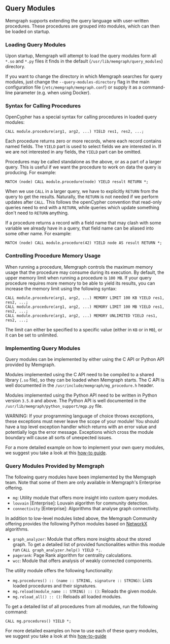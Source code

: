 ## Query Modules

Memgraph supports extending the query language with user-written procedures.
These procedures are grouped into modules, which can then be loaded on startup.

### Loading Query Modules

Upon startup, Memgraph will attempt to load the query modules form all `*.so`
and `*.py` files it finds in the default (`/usr/lib/memgraph/query_modules`)
directory.

If you want to change the directory in which Memgraph searches for query
modules, just change the `--query-modules-directory` flag in the main
configuration file (`/etc/memgraph/memgraph.conf`) or supply it as
a command-line parameter (e.g. when using Docker).

### Syntax for Calling Procedures

OpenCypher has a special syntax for calling procedures in loaded query
modules:

```opencypher
CALL module.procedure(arg1, arg2, ...) YIELD res1, res2, ...;
```

Each procedure returns zero or more records, where each record contains named
fields. The `YIELD` part is used to select fields we are interested in. If we
are not interested in any fields, the `YIELD` part can be omitted.

Procedures may be called standalone as the above, or as a part of a
larger query. This is useful if we want the procedure to work on data the
query is producing. For example:

```opencypher
MATCH (node) CALL module.procedure(node) YIELD result RETURN *;
```

When we use `CALL` in a larger query, we have to explicitly
`RETURN` from the query to get the results. Naturally, the `RETURN` is not
needed if we perform updates after `CALL`. This follows the openCypher
convention that read-only queries need to end with a `RETURN`, while queries
which update something don't need to `RETURN` anything.

If a procedure returns a record with a field name that may clash with some
variable we already have in a query, that field name can be aliased into some
other name. For example:

```opencypher
MATCH (node) CALL module.procedure(42) YIELD node AS result RETURN *;
```

### Controlling Procedure Memory Usage

When running a procedure, Memgraph controls the maximum memory usage that the
procedure may consume during its execution.  By default, the upper memory limit
when running a procedure is `100 MB`.  If your query procedure requires more
memory to be able to yield its results, you can increase the memory limit using
the following syntax:

```opencypher
CALL module.procedure(arg1, arg2, ...) MEMORY LIMIT 100 KB YIELD res1, res2, ...;
CALL module.procedure(arg1, arg2, ...) MEMORY LIMIT 100 MB YIELD res1, res2, ...;
CALL module.procedure(arg1, arg2, ...) MEMORY UNLIMITED YIELD res1, res2, ...;
```

The limit can either be specified to a specific value (either in `KB` or in
`MB`), or it can be set to unlimited.

### Implementing Query Modules

Query modules can be implemented by either using the C API or Python API
provided by Memgraph.

Modules implemented using the C API need to be compiled to a shared library
(`.so` file), so they can be loaded when Memgraph starts.  The C API is well
documented in the `/usr/include/memgraph/mg_procedure.h` header.

Modules implemented using the Python API need to be written in Python version
`3.5.0` and above. The Python API is well documented in the
`/usr/lib/memgraph/python_support/mgp.py` file.

WARNING: If your programming language of choice throws exceptions, these
exceptions must never leave the scope of your module! You should have a top
level exception handler which returns with an error value and potentially logs
the error message. Exceptions which cross the module boundary will cause all
sorts of unexpected issues.

For a more detailed example on how to implement your own query modules, we
suggest you take a look at this [how-to
guide](../how_to_guides/use-and-implement-query-modules.md).

### Query Modules Provided by Memgraph

The following query modules have been implemented by the Memgraph
team. Note that some of them are only available in Memgraph's Enterprise
offering.

* `mg`: Utility module that offers more insight into custom query modules.
* `louvain` [Enterprise]: Louvain algorithm for community detection.
* `connectivity` [Enterprise]: Algorithms that analyse graph connectivity.

In addition to low-level modules listed above, the Memgraph Community offering
provides the following Python modules based on
[NetworkX](https://networkx.github.io/) algorithms.

* `graph_analyzer`: Module that offers more insights about the stored graph. To
  get a detailed list of provided functionalities within this module run
  `CALL graph_analyzer.help() YIELD *;`.
* `pagerank`: Page Rank algorithm for centrality calculations.
* `wcc`: Module that offers analysis of weakly connected components.

The utility module offers the following functionality:

* `mg.procedures() :: (name :: STRING, signature :: STRING)`: Lists loaded
  procedures and their signatures.
* `mg.reload(module_name :: STRING) :: ()`: Reloads the given module.
* `mg.reload_all() :: ()`: Reloads all loaded modules.

To get a detailed list of all procedures from all modules, run the following
command:

```
CALL mg.procedures() YIELD *;
```

For more detailed examples on how to use each of these query modules, we
suggest you take a look at this
[how-to-guide](../how_to_guides/use-query-modules-provided-by-memgraph.md)
